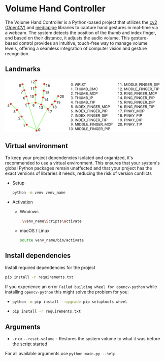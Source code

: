 # Volume Hand Controller  
The Volume Hand Controller is a Python-based project that utilizes the [cv2 (OpenCV)](https://github.com/opencv/opencv-python) 
and [mediapipe](https://github.com/google-ai-edge/mediapipe) libraries to capture hand gestures in real-time via a webcam. 
The system detects the position of the thumb and index finger, and based on their distance, it adjusts the audio volume. 
This gesture-based control provides an intuitive, touch-free way to manage volume levels, 
offering a seamless integration of computer vision and gesture recognition.  

## Landmarks
<div align="center">
  <img src="./resources/hand_landmarks.png" alt="Landmarks image" width="600"/>
</div>  

## Virtual environment  
To keep your project dependencies isolated and organized, it's recommended to use a virtual environment. 
This ensures that your system's global Python packages remain unaffected and that your project has 
the exact versions of libraries it needs, reducing the risk of version conflicts  
- Setup
  ```bash
  python -m venv venv_name
  ```
  
- Activation
  - Windows  
    ```bash
    .\venv_name\Scripts\activate
    ```
    
  - macOS / Linux
    ```bash
    source venv_name/bin/activate
    ```
## Install dependencies  
Install required dependencies for the project
```bash
pip install -r requirements.txt
```
If you experience an error `Failed building wheel for opencv-python` while installing `opencv-python` this might solve the problem for you:
- ```bash
  python -m pip install --upgrade pip setuptools wheel
  ```
- ```bash
  pip install -r requirements.txt
  ```

## Arguments 
- `-r` or `--reset-volume` - Restores the system volume to what it was before the script started

For all available arguments use `python main.py --help`
